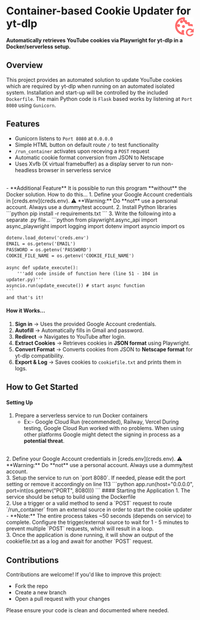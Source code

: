<h1 align="left">
  Container-based Cookie Updater for yt-dlp
  <img src="assets\Vector.png" width="50" align="right" />
</h1>

**Automatically retrieves YouTube cookies via Playwright for yt-dlp in a Docker/serverless setup.**

## Overview
This project provides an automated solution to update YouTube cookies which are required by yt-dlp when running on an automated isolated system.
Installation and start-up will be controlled by the included `Dockerfile`. The main Python code is `Flask` based works by listening at `Port 8080` using `Gunicorn`. 

## Features 
- Gunicorn listens to `Port 8080` at `0.0.0.0`
- Simple HTML button on default route `/` to test functionality
- `/run_container` activates upon receving a `POST` request
- Automatic cookie format conversion from JSON to Netscape
- Uses Xvfb (X virtual framebuffer) as a display server to run non-headless browser in serverless service
<br>
- **Additional Feature**
    It is possible to run this program **without** the Docker solution. How to do this...
    1. Define your Google Account credentials in [creds.env](creds.env).
⚠️ **Warning:** Do **not** use a personal account. Always use a dummy/test account.
    2. Install Python libraries 
    ```python
    pip install -r requirements.txt
    ```
    3. Write the following into a separate .py file...
    ```python
    from playwright.async_api import async_playwright
    import logging
    import dotenv
    import asyncio
    import os
    
    dotenv.load_dotenv('creds.env')
    EMAIL = os.getenv('EMAIL')
    PASSWORD = os.getenv('PASSWORD')
    COOKIE_FILE_NAME = os.getenv('COOKIE_FILE_NAME')

    async def update_execute():
        '''add code inside of function here (line 51 - 104 in updater.py)'''
    asyncio.run(update_execute()) # start async function
    ```
    and that's it!

#### How it Works...
1. **Sign in** → Uses the provided Google Account credentials.  
2. **Autofill** → Automatically fills in Gmail and password.  
3. **Redirect** → Navigates to YouTube after login.  
4. **Extract Cookies** → Retrieves cookies in **JSON format** using Playwright.  
5. **Convert Format** → Converts cookies from JSON to **Netscape format** for yt-dlp compatibility.  
6. **Export & Log** → Saves cookies to `cookiefile.txt` and prints them in logs.  

## How to Get Started
#### Setting Up
1. Prepare a serverless service to run Docker containers
    - Ex:- Google Cloud Run (recommended), Railway, Vercel
    During testing, Google Cloud Run worked with no problems. When using other platforms Google might detect the signing in process as a **potential threat**.
<br>
2. Define your Google Account credentials in [creds.env](creds.env).
⚠️ **Warning:** Do **not** use a personal account. Always use a dummy/test account.
<br>
3. Setup the service to run on `port 8080`. If needed, please edit the port setting or remove it accordingly on line 113
```python
app.run(host="0.0.0.0", port=int(os.getenv("PORT", 8080))) 
```
#### Starting the Application
 1. The service should be setup to build using the Dockerfile
<br>
 2. Use a trigger or a valid method to send a `POST` request to route `/run_container` from an external source in order to start the cookie updater
    - **Note:** The entire process takes ~50 seconds (depends on service) to complete. Configure the trigger/external source to wait for 1 - 5 minutes to prevent multiple `POST` requests, which will result in a loop.
<br>
3. Once the application is done running, it will show an output of the cookiefile.txt as a log and await for another `POST` request.

## Contributions
Contributions are welcome! If you'd like to improve this project:

- Fork the repo
- Create a new branch
- Open a pull request with your changes

Please ensure your code is clean and documented where needed.

